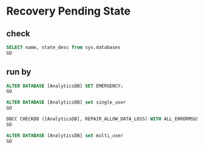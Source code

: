 # Recovery Pending State

## check

```sql
SELECT name, state_desc from sys.databases 
GO
```

## run by

```sql
ALTER DATABASE [AnalyticsDB] SET EMERGENCY;
GO

ALTER DATABASE [AnalyticsDB] set single_user
GO

DBCC CHECKDB ([AnalyticsDB], REPAIR_ALLOW_DATA_LOSS) WITH ALL_ERRORMSGS;
GO

ALTER DATABASE [AnalyticsDB] set multi_user
GO
```
